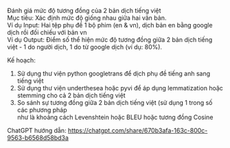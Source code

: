 Đánh giá mức độ tương đồng của 2 bản dịch tiếng việt <br />
Mục tiêu: Xác định mức độ giống nhau giữa hai văn bản. <br />
Ví dụ Input: Hai tệp phụ đề 1 bộ phim (en & vn), dịch bản en bằng google dịch rồi đối chiếu với bản vn <br />
Ví dụ Output: Điểm số thể hiện mức độ tương đồng giữa 2 bản dịch tiếng việt - 1 do người dịch, 1 do từ google dịch (ví dụ: 80%). <br />

Kế hoạch: <br />
1. Sử dụng thư viện python googletrans để dịch phụ đề tiếng anh sang tiếng việt
2. Sử dụng thư viện underthesea hoặc pyvi để áp dụng lemmatization hoặc stemming cho cả 2 bản dịch tiếng việt
3. So sánh sự tương đồng giữa 2 bản dịch tiếng việt (sử dụng 1 trong số các phương pháp <br />
   như là khoảng cách Levenshtein hoặc BLEU hoặc tương đồng Cosine <br />

ChatGPT hướng dẫn: https://chatgpt.com/share/670b3afa-163c-800c-9563-b6568d58bd3a
